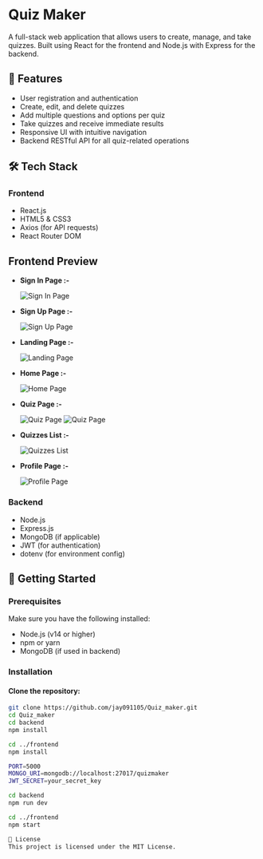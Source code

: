 # Quiz Maker

A full-stack web application that allows users to create, manage, and take quizzes. Built using React for the frontend and Node.js with Express for the backend.

## 🧠 Features

- User registration and authentication
- Create, edit, and delete quizzes
- Add multiple questions and options per quiz
- Take quizzes and receive immediate results
- Responsive UI with intuitive navigation
- Backend RESTful API for all quiz-related operations

## 🛠️ Tech Stack

### Frontend
- React.js
- HTML5 & CSS3
- Axios (for API requests)
- React Router DOM

## Frontend Preview

- **Sign In Page :-**

  ![Sign In Page](https://raw.githubusercontent.com/jay091105/codsoft_task-2/main/assets/SignIn.png)

- **Sign Up Page :-**  

  ![Sign Up Page](https://raw.githubusercontent.com/jay091105/codsoft_task-2/main/assets/SignUp.png)

- **Landing Page :-**  

  ![Landing Page](https://raw.githubusercontent.com/jay091105/codsoft_task-2/main/assets/LandingPage.png)

- **Home Page :-**  

  ![Home Page](https://raw.githubusercontent.com/jay091105/codsoft_task-2/main/assets/Home.png)

- **Quiz Page :-**  

  ![Quiz Page](https://raw.githubusercontent.com/jay091105/codsoft_task-2/main/assets/Quiz1.png)
  ![Quiz Page](https://raw.githubusercontent.com/jay091105/codsoft_task-2/main/assets/Quiz2.png)

- **Quizzes List :-**  

  ![Quizzes List](https://raw.githubusercontent.com/jay091105/codsoft_task-2/main/assets/Quiz_List.png)

- **Profile Page :-**  

  ![Profile Page](https://raw.githubusercontent.com/jay091105/codsoft_task-2/main/assets/Profile.png)

### Backend
- Node.js
- Express.js
- MongoDB (if applicable)
- JWT (for authentication)
- dotenv (for environment config)

## 🚀 Getting Started

### Prerequisites

Make sure you have the following installed:
- Node.js (v14 or higher)
- npm or yarn
- MongoDB (if used in backend)

### Installation

#### Clone the repository:
```bash
git clone https://github.com/jay091105/Quiz_maker.git
cd Quiz_maker
cd backend
npm install

cd ../frontend
npm install

PORT=5000
MONGO_URI=mongodb://localhost:27017/quizmaker
JWT_SECRET=your_secret_key

cd backend
npm run dev

cd ../frontend
npm start

📄 License
This project is licensed under the MIT License.

